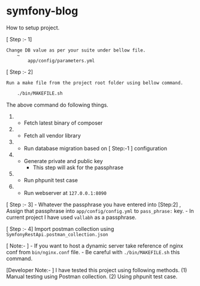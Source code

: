 symfony-blog
============

How to setup project.

[ Step :- 1]

	Change DB value as per your suite under bellow file.
		~
			app/config/parameters.yml
		

[ Step :- 2]				

	Run a make file from the project root folder using bellow command.
	
~~~bash
	./bin/MAKEFILE.sh
~~~

The above command do following things.
1. - Fetch latest binary of  composer   
2. - Fetch all vendor library
3. - Run database migration based on [ Step:-1 ] configuration
4. - Generate private and public key 
		- This step will ask for the passphrase
5. - Run phpunit test case
6. - Run webserver at `127.0.0.1:8090` 

[ Step :- 3]
	- Whatever the passphrase you have entered into [Step:2] , Assign that passphrase into `app/config/config.yml` to `pass_phrase:` key.
	- In current project I have used `vallabh` as a passphrase.
	
[ Step :- 4]
	Import postman collection using `SymfonyRestApi.postman_collection.json`


[ Note:- ]
	- If you want to host a dynamic server take reference of nginx conf from `bin/nginx.conf` file.
	- Be careful with `./bin/MAKEFILE.sh` this command.

[Developer Note:- ]
	 I have tested this project using following methods.
	 (1) Manual testing using Postman collection.
	 (2) Using phpunit test case.
